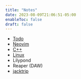```yaml
---
title: "Notes"
date: 2023-08-09T21:06:51-05:00
enableToc: false
draft: false
---
```


- [Todo](notes/todo.md)
- [Neovim](notes/neovim.md)
- [C++](notes/c++.md)
- [Linux](notes/linux.md)
- Lilypond
- Reaper (DAW)
- [jacktrip](notes/jacktrip.md)
